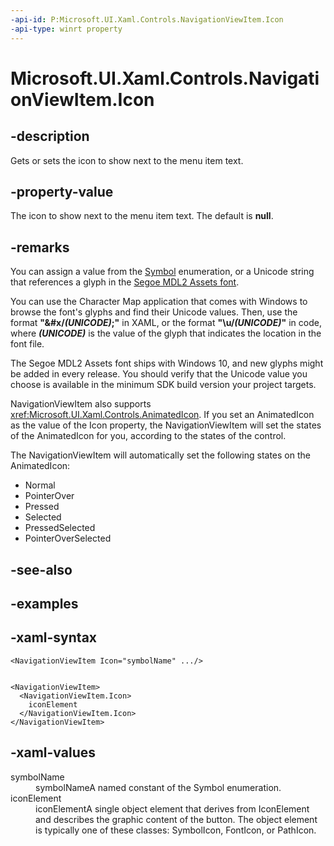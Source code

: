 ```yaml
---
-api-id: P:Microsoft.UI.Xaml.Controls.NavigationViewItem.Icon
-api-type: winrt property
---
```

<!-- Property syntax.
public IconElement Icon { get;  set; }
-->

# Microsoft.UI.Xaml.Controls.NavigationViewItem.Icon

## -description

Gets or sets the icon to show next to the menu item text.

## -property-value

The icon to show next to the menu item text. The default is **null**.

## -remarks

You can assign a value from the [Symbol](/uwp/api/windows.ui.xaml.controls.symbol) enumeration, or a Unicode string that references a glyph in the [Segoe MDL2 Assets font](https://docs.microsoft.com/windows/apps/design/style/segoe-ui-symbol-font).

You can use the Character Map application that comes with Windows to browse the font's glyphs and find their Unicode values. Then, use the format **"&#x/_(UNICODE)_;"** in XAML, or the format **"\u/_(UNICODE)_"** in code, where **_(UNICODE)_** is the value of the glyph that indicates the location in the font file.

The Segoe MDL2 Assets font ships with Windows 10, and new glyphs might be added in every release. You should verify that the Unicode value you choose is available in the minimum SDK build version your project targets.

NavigationViewItem also supports <xref:Microsoft.UI.Xaml.Controls.AnimatedIcon>. If you set an AnimatedIcon as the value of the Icon property, the NavigationViewItem will set the states of the AnimatedIcon for you, according to the states of the control.

The NavigationViewItem will automatically set the following states on the AnimatedIcon:

* Normal
* PointerOver
* Pressed
* Selected
* PressedSelected
* PointerOverSelected

## -see-also

## -examples

## -xaml-syntax

```xaml
<NavigationViewItem Icon="symbolName" .../>


<NavigationViewItem>
  <NavigationViewItem.Icon>
    iconElement
  </NavigationViewItem.Icon>
</NavigationViewItem>
```

## -xaml-values

<dl><dt>symbolName</dt><dd>symbolNameA named constant of the Symbol enumeration.</dd>
<dt>iconElement</dt><dd>iconElementA single object element that derives from IconElement and describes the graphic content of the button. The object element is typically one of these classes: SymbolIcon, FontIcon, or PathIcon.</dd>
</dl>
